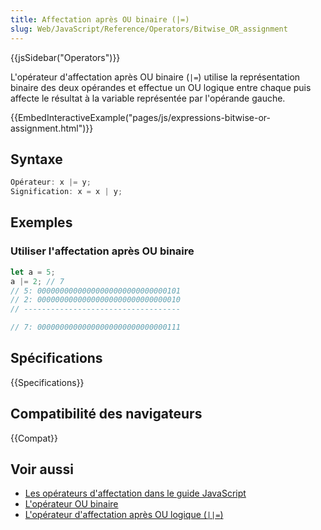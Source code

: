 ```yaml
---
title: Affectation après OU binaire (|=)
slug: Web/JavaScript/Reference/Operators/Bitwise_OR_assignment
---
```


{{jsSidebar("Operators")}}

L'opérateur d'affectation après OU binaire (`|=`) utilise la représentation binaire des deux opérandes et effectue un OU logique entre chaque puis affecte le résultat à la variable représentée par l'opérande gauche.

{{EmbedInteractiveExample("pages/js/expressions-bitwise-or-assignment.html")}}

## Syntaxe

```js
Opérateur: x |= y;
Signification: x = x | y;
```

## Exemples

### Utiliser l'affectation après OU binaire

```js
let a = 5;
a |= 2; // 7
// 5: 00000000000000000000000000000101
// 2: 00000000000000000000000000000010
// -----------------------------------

// 7: 00000000000000000000000000000111
```

## Spécifications

{{Specifications}}

## Compatibilité des navigateurs

{{Compat}}

## Voir aussi

- [Les opérateurs d'affectation dans le guide JavaScript](/fr/docs/Web/JavaScript/Guide/Expressions_and_Operators#assignment)
- [L'opérateur OU binaire](/fr/docs/Web/JavaScript/Reference/Operators/Bitwise_OR)
- [L'opérateur d'affectation après OU logique (`||=`)](/fr/docs/Web/JavaScript/Reference/Operators/Logical_OR_assignment)
